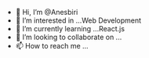 - 👋 Hi, I’m @Anesbiri
- 👀 I’m interested in ...Web Development
- 🌱 I’m currently learning ...React.js
- 💞️ I’m looking to collaborate on ...
- 📫 How to reach me ...

<!---
Anesbiri/Anesbiri is a ✨ special ✨ repository because its `README.md` (this file) appears on your GitHub profile.
You can click the Preview link to take a look at your changes.
--->
